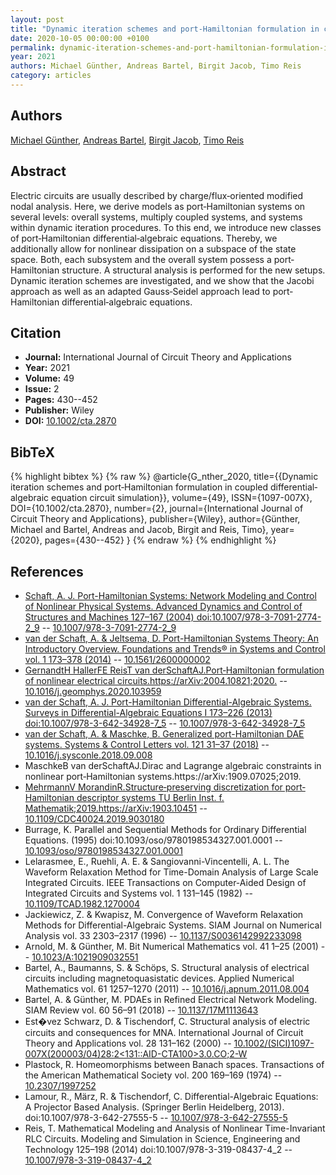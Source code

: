 ```yaml
---
layout: post
title: "Dynamic iteration schemes and port‐Hamiltonian formulation in coupled differential‐algebraic equation circuit simulation"
date: 2020-10-05 00:00:00 +0100
permalink: dynamic-iteration-schemes-and-port-hamiltonian-formulation-in-coupled-differential-algebraic-equation-circuit-simulation
year: 2021
authors: Michael Günther, Andreas Bartel, Birgit Jacob, Timo Reis
category: articles
---
```

 
## Authors
[Michael Günther](authors/michael_gunther), [Andreas Bartel](authors/andreas_bartel), [Birgit Jacob](authors/birgit_jacob), [Timo Reis](authors/timo_reis)
 
## Abstract
Electric circuits are usually described by charge/flux‐oriented modified nodal analysis. Here, we derive models as port‐Hamiltonian systems on several levels: overall systems, multiply coupled systems, and systems within dynamic iteration procedures. To this end, we introduce new classes of port‐Hamiltonian differential‐algebraic equations. Thereby, we additionally allow for nonlinear dissipation on a subspace of the state space. Both, each subsystem and the overall system possess a port‐Hamiltonian structure. A structural analysis is performed for the new setups. Dynamic iteration schemes are investigated, and we show that the Jacobi approach as well as an adapted Gauss‐Seidel approach lead to port‐Hamiltonian differential‐algebraic equations.
 
## Citation
- **Journal:** International Journal of Circuit Theory and Applications
- **Year:** 2021
- **Volume:** 49
- **Issue:** 2
- **Pages:** 430--452
- **Publisher:** Wiley
- **DOI:** [10.1002/cta.2870](https://doi.org/10.1002/cta.2870)
 
## BibTeX
{% highlight bibtex %}
{% raw %}
@article{G_nther_2020,
  title={{Dynamic iteration schemes and port‐Hamiltonian formulation in coupled differential‐algebraic equation circuit simulation}},
  volume={49},
  ISSN={1097-007X},
  DOI={10.1002/cta.2870},
  number={2},
  journal={International Journal of Circuit Theory and Applications},
  publisher={Wiley},
  author={Günther, Michael and Bartel, Andreas and Jacob, Birgit and Reis, Timo},
  year={2020},
  pages={430--452}
}
{% endraw %}
{% endhighlight %}
 
## References
- [Schaft, A. J. Port-Hamiltonian Systems: Network Modeling and Control of Nonlinear Physical Systems. Advanced Dynamics and Control of Structures and Machines 127–167 (2004) doi:10.1007/978-3-7091-2774-2_9](port-hamiltonian-systems-network-modeling-and-control-of-nonlinear-physical-systems) -- [10.1007/978-3-7091-2774-2_9](https://doi.org/10.1007/978-3-7091-2774-2_9)
- [van der Schaft, A. & Jeltsema, D. Port-Hamiltonian Systems Theory: An Introductory Overview. Foundations and Trends® in Systems and Control vol. 1 173–378 (2014)](port-hamiltonian-systems-theory-an-introductory-overview-journal) -- [10.1561/2600000002](https://doi.org/10.1561/2600000002)
- [GernandtH HallerFE ReisT van derSchaftAJ.Port‐Hamiltonian formulation of nonlinear electrical circuits.https://arXiv:2004.10821;2020.](port-hamiltonian-formulation-of-nonlinear-electrical-circuits) -- [10.1016/j.geomphys.2020.103959](https://doi.org/10.1016/j.geomphys.2020.103959)
- [van der Schaft, A. J. Port-Hamiltonian Differential-Algebraic Systems. Surveys in Differential-Algebraic Equations I 173–226 (2013) doi:10.1007/978-3-642-34928-7_5](port-hamiltonian-differential-algebraic-systems) -- [10.1007/978-3-642-34928-7_5](https://doi.org/10.1007/978-3-642-34928-7_5)
- [van der Schaft, A. & Maschke, B. Generalized port-Hamiltonian DAE systems. Systems &amp; Control Letters vol. 121 31–37 (2018)](generalized-port-hamiltonian-dae-systems) -- [10.1016/j.sysconle.2018.09.008](https://doi.org/10.1016/j.sysconle.2018.09.008)
- MaschkeB van derSchaftAJ.Dirac and Lagrange algebraic constraints in nonlinear port‐Hamiltonian systems.https://arXiv:1909.07025;2019.
- [MehrmannV MorandinR.Structure‐preserving discretization for port‐Hamiltonian descriptor systems TU Berlin Inst. f. Mathematik;2019.https://arXiv:1903.10451](structure-preserving-discretization-for-port-hamiltonian-descriptor-systems) -- [10.1109/CDC40024.2019.9030180](https://doi.org/10.1109/CDC40024.2019.9030180)
- Burrage, K. Parallel and Sequential Methods for Ordinary Differential Equations. (1995) doi:10.1093/oso/9780198534327.001.0001 -- [10.1093/oso/9780198534327.001.0001](https://doi.org/10.1093/oso/9780198534327.001.0001)
- Lelarasmee, E., Ruehli, A. E. & Sangiovanni-Vincentelli, A. L. The Waveform Relaxation Method for Time-Domain Analysis of Large Scale Integrated Circuits. IEEE Transactions on Computer-Aided Design of Integrated Circuits and Systems vol. 1 131–145 (1982) -- [10.1109/TCAD.1982.1270004](https://doi.org/10.1109/TCAD.1982.1270004)
- Jackiewicz, Z. & Kwapisz, M. Convergence of Waveform Relaxation Methods for Differential-Algebraic Systems. SIAM Journal on Numerical Analysis vol. 33 2303–2317 (1996) -- [10.1137/S0036142992233098](https://doi.org/10.1137/S0036142992233098)
- Arnold, M. & Günther, M. Bit Numerical Mathematics vol. 41 1–25 (2001) -- [10.1023/A:1021909032551](https://doi.org/10.1023/A:1021909032551)
- Bartel, A., Baumanns, S. & Schöps, S. Structural analysis of electrical circuits including magnetoquasistatic devices. Applied Numerical Mathematics vol. 61 1257–1270 (2011) -- [10.1016/j.apnum.2011.08.004](https://doi.org/10.1016/j.apnum.2011.08.004)
- Bartel, A. & Günther, M. PDAEs in Refined Electrical Network Modeling. SIAM Review vol. 60 56–91 (2018) -- [10.1137/17M1113643](https://doi.org/10.1137/17M1113643)
- Est�vez Schwarz, D. & Tischendorf, C. Structural analysis of electric circuits and consequences for MNA. International Journal of Circuit Theory and Applications vol. 28 131–162 (2000) -- [10.1002/(SICI)1097-007X(200003/04)28:2<131::AID-CTA100>3.0.CO;2-W](https://doi.org/10.1002/(SICI)1097-007X(200003/04)28:2<131::AID-CTA100>3.0.CO;2-W)
- Plastock, R. Homeomorphisms between Banach spaces. Transactions of the American Mathematical Society vol. 200 169–169 (1974) -- [10.2307/1997252](https://doi.org/10.2307/1997252)
- Lamour, R., März, R. & Tischendorf, C. Differential-Algebraic Equations: A Projector Based Analysis. (Springer Berlin Heidelberg, 2013). doi:10.1007/978-3-642-27555-5 -- [10.1007/978-3-642-27555-5](https://doi.org/10.1007/978-3-642-27555-5)
- Reis, T. Mathematical Modeling and Analysis of Nonlinear Time-Invariant RLC Circuits. Modeling and Simulation in Science, Engineering and Technology 125–198 (2014) doi:10.1007/978-3-319-08437-4_2 -- [10.1007/978-3-319-08437-4_2](https://doi.org/10.1007/978-3-319-08437-4_2)

